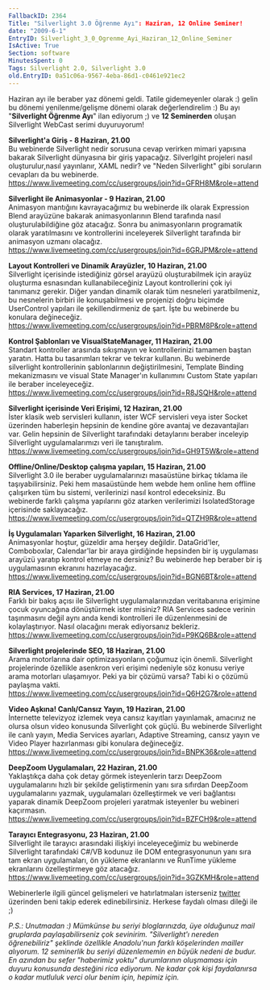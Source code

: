 ```yaml
---
FallbackID: 2364
Title: "Silverlight 3.0 Öğrenme Ayı": Haziran, 12 Online Seminer!
date: "2009-6-1"
EntryID: Silverlight_3_0_Ogrenme_Ayi_Haziran_12_Online_Seminer
IsActive: True
Section: software
MinutesSpent: 0
Tags: Silverlight 2.0, Silverlight 3.0
old.EntryID: 0a51c06a-9567-4eba-86d1-c0461e921ec2
---
```

Haziran ayı ile beraber yaz dönemi geldi. Tatile gidemeyenler olarak :)
gelin bu dönemi yenilenme/gelişme dönemi olarak değerlendirelim :) Bu
ayı "**Silverlight Öğrenme Ayı**" ilan ediyorum ;) ve **12 Seminerden**
oluşan Silverlight WebCast serimi duyuruyorum!

**Silverlight'a Giriş - 8 Haziran, 21.00**\
Bu webinerde Silverlight nedir sorusuna cevap verirken mimari yapısına
bakarak Silverlight dünyasına bir giriş yapacağız. Silverlgiht projeleri
nasıl oluşturulur,nasıl yayınlanır, XAML nedir? ve "Neden Silverlight"
gibi soruların cevapları da bu webinerde.\
 <https://www.livemeeting.com/cc/usergroups/join?id=GFRH8M&role=attend>

**Silverlight ile Animasyonlar - 9 Haziran, 21.00**\
 Animasyon mantığını kavrayacağımız bu webinerde ilk olarak Expression
Blend arayüzüne bakarak animasyonlarının Blend tarafında nasıl
oluşturulabildiğine göz atacağız. Sonra bu animasyonların programatik
olarak yaratılmasını ve kontrollerini inceleyerek Silverlight tarafında
bir animasyon uzmanı olacağız.\
 <https://www.livemeeting.com/cc/usergroups/join?id=6GRJPM&role=attend>

**Layout Kontrolleri ve Dinamik Arayüzler, 10 Haziran, 21.00**\
 Silverlight içerisinde istediğiniz görsel arayüzü oluşturabilmek için
arayüz oluşturma esnasından kullanabileceğiniz Layout kontrollerini çok
iyi tanımanız gerekir. Diğer yandan dinamik olarak tüm nesneleri
yaratbilmeniz, bu nesnelerin birbiri ile konuşabilmesi ve projenizi
doğru biçimde UserControl yapıları ile şekillendirmeniz de şart. İşte bu
webinerde bu konulara değineceğiz.\
 <https://www.livemeeting.com/cc/usergroups/join?id=PBRM8P&role=attend>

**Kontrol Şablonları ve VisualStateManager, 11 Haziran, 21.00**\
 Standart kontroller arasında sıkışmayın ve kontrollerinizi tamamen
baştan yaratın. Hatta bu tasarımları tekrar ve tekrar kullanın. Bu
webinerde silverlight kontrollerinin şablonlarının değiştirilmesini,
Template Binding mekanizmasını ve visual State Manager'ın kullanımını
Custom State yapıları ile beraber inceleyeceğiz.\
 <https://www.livemeeting.com/cc/usergroups/join?id=R8JSQH&role=attend>

**Silverlight içerisinde Veri Erişimi, 12 Haziran, 21.00**\
 İster klasik web servisleri kullanın, ister WCF servisleri veya ister
Socket üzerinden haberleşin hepsinin de kendine göre avantaj ve
dezavantajları var. Gelin hepsinin de Silverlight tarafındaki
detaylarını beraber inceleyip Silverlight uygulamalarımızı veri ile
tanıştıralım.\
 <https://www.livemeeting.com/cc/usergroups/join?id=GH9T5W&role=attend>

**Offline/Online/Desktop çalışma yapıları, 15 Haziran, 21.00**\
 Silverlight 3.0 ile beraber uygulamalarınızı masaüstüne birkaç tıklama
ile taşıyabilirsiniz. Peki hem masaüstünde hem webde hem online hem
offline çalışırken tüm bu sistemi, verilerinizi nasıl kontrol
edeceksiniz. Bu webinerde farklı çalışma yapılarını göz atarken
verilerimizi IsolatedStorage içerisinde saklayacağız.\
 <https://www.livemeeting.com/cc/usergroups/join?id=QTZH9R&role=attend>

**İş Uygulamaları Yaparken Silverlight, 16 Haziran, 21.00**\
 Animasyonlar hoştur, güzeldir ama herşey değildir. DataGrid'ler,
Comboboxlar, Calendar'lar bir araya girdiğinde hepsinden bir iş
uygulaması arayüzü yaratıp kontrol etmeye ne dersiniz? Bu webinerde hep
beraber bir iş uygulamasının ekranını hazırlayacağız.\
 <https://www.livemeeting.com/cc/usergroups/join?id=BGN6BT&role=attend>

**RIA Services, 17 Haziran, 21.00**\
 Farklı bir bakış açısı ile Silverlight uygulamalarınızdan veritabanına
erişimine çocuk oyuncağına dönüştürmek ister misiniz? RIA Services
sadece verinin taşınmasını değil aynı anda kendi kontrolleri ile
düzenlenmesini de kolaylaştırıyor. Nasıl olacağını merak ediyorsanız
bekleriz.\
 <https://www.livemeeting.com/cc/usergroups/join?id=P9KQ6B&role=attend>

**Silverlight projelerinde SEO, 18 Haziran, 21.00**\
 Arama motorlarına dair optimizasyonların çoğumuz için önemli.
Silverlight projelerinde özellikle asenkron veri erişimi nedeniyle söz
konusu veriye arama motorları ulaşamıyor. Peki ya bir çözümü varsa? Tabi
ki o çözümü paylaşma vakti.\
 <https://www.livemeeting.com/cc/usergroups/join?id=Q6H2G7&role=attend>

**Video Aşkına! Canlı/Cansız Yayın, 19 Haziran, 21.00**\
 İnternette televizyoz izlemek veya cansız kayıtları yayınlamak,
amacınız ne olursa olsun video konusunda Silverlight çok güçlü. Bu
webinerde Silverlight ile canlı yayın, Media Services ayarları, Adaptive
Streaming, cansız yayın ve Video Player hazırlanması gibi konulara
değineceğiz.\
 <https://www.livemeeting.com/cc/usergroups/join?id=BNPK36&role=attend>

**DeepZoom Uygulamaları, 22 Haziran, 21.00**\
 Yaklaştıkça daha çok detay görmek isteyenlerin tarzı DeepZoom
uygulamalarını hızlı bir şekilde geliştirmenin yanı sıra sıfırdan
DeepZoom uygulamalarını yazmak, uygulamaları özelleştirmek ve veri
bağlantısı yaparak dinamik DeepZoom projeleri yaratmak isteyenler bu
webineri kaçırmasın.\
 <https://www.livemeeting.com/cc/usergroups/join?id=BZFCH9&role=attend>

**Tarayıcı Entegrasyonu, 23 Haziran, 21.00**\
 Silverlight ile tarayıcı arasındaki ilişkiyi inceleyeceğimiz bu
webinerde Silverlight tarafındaki C\#/VB kodunuz ile DOM entegrasyonunun
yanı sıra tam ekran uygulamaları, ön yükleme ekranlarını ve RunTime
yükleme ekranlarını özelleştirmeye göz atacağız.\
 <https://www.livemeeting.com/cc/usergroups/join?id=3GZKMH&role=attend>

Webinerlerle ilgili güncel gelişmeleri ve hatırlatmaları isterseniz
[twitter](http://www.twitter.com/daronyondem) üzerinden beni takip
ederek edinebilirsiniz. Herkese faydalı olması dileği ile ;)

*P.S.: Unutmadan :) Mümkünse bu seriyi bloglarınızda, üye olduğunuz mail
gruplarda paylaşabilirseniz çok sevinirim. "Silverlight'ı nereden
öğrenebiliriz" şeklinde özellikle Anadolu'nun farklı köşelerinden
mailler alıyorum. 12 seminerlik bu seriyi düzenlememin en büyük nedeni
de budur. En azından bu sefer "haberimiz yoktu" durumlarının oluşmaması
için duyuru konusunda desteğini rica ediyorum. Ne kadar çok kişi
faydalanırsa o kadar mutluluk verci olur benim için, hepimiz için.*


